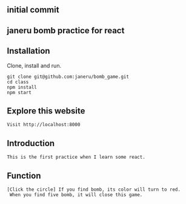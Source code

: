 ## initial commit

## janeru bomb practice for react 

## Installation
Clone, install and run.
```
git clone git@github.com:janeru/bomb_game.git
cd class
npm install
npm start
```
## Explore this website
```
Visit http://localhost:8000
```
## Introduction
```
This is the first practice when I learn some react.
```
## Function
```
[Click the circle] If you find bomb, its color will turn to red.
 When you find five bomb, it will close this game.
 ```
